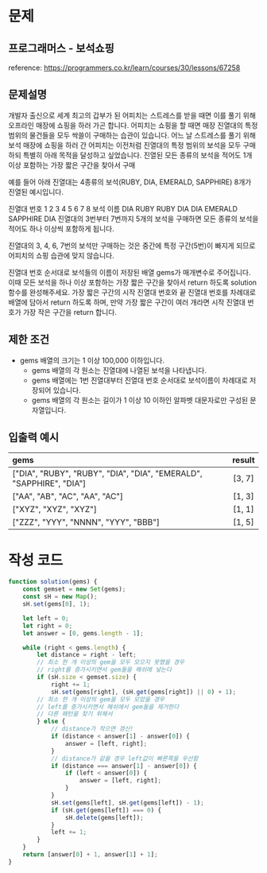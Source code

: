# 문제

## 프로그래머스 - 보석쇼핑

reference: https://programmers.co.kr/learn/courses/30/lessons/67258

## 문제설명
개발자 출신으로 세계 최고의 갑부가 된 어피치는 스트레스를 받을 때면 이를 풀기 위해 오프라인 매장에 쇼핑을 하러 가곤 합니다.
어피치는 쇼핑을 할 때면 매장 진열대의 특정 범위의 물건들을 모두 싹쓸이 구매하는 습관이 있습니다.
어느 날 스트레스를 풀기 위해 보석 매장에 쇼핑을 하러 간 어피치는 이전처럼 진열대의 특정 범위의 보석을 모두 구매하되 특별히 아래 목적을 달성하고 싶었습니다.
진열된 모든 종류의 보석을 적어도 1개 이상 포함하는 가장 짧은 구간을 찾아서 구매

예를 들어 아래 진열대는 4종류의 보석(RUBY, DIA, EMERALD, SAPPHIRE) 8개가 진열된 예시입니다.

진열대 번호	1	2	3	4	5	6	7		8
보석 이름	DIA	RUBY	RUBY	DIA	DIA	EMERALD	SAPPHIRE	DIA
진열대의 3번부터 7번까지 5개의 보석을 구매하면 모든 종류의 보석을 적어도 하나 이상씩 포함하게 됩니다.

진열대의 3, 4, 6, 7번의 보석만 구매하는 것은 중간에 특정 구간(5번)이 빠지게 되므로 어피치의 쇼핑 습관에 맞지 않습니다.

진열대 번호 순서대로 보석들의 이름이 저장된 배열 gems가 매개변수로 주어집니다.
이때 모든 보석을 하나 이상 포함하는 가장 짧은 구간을 찾아서 return 하도록 solution 함수를 완성해주세요.
가장 짧은 구간의 시작 진열대 번호와 끝 진열대 번호를 차례대로 배열에 담아서 return 하도록 하며,
만약 가장 짧은 구간이 여러 개라면 시작 진열대 번호가 가장 작은 구간을 return 합니다.

## 제한 조건
- gems 배열의 크기는 1 이상 100,000 이하입니다.
	- gems 배열의 각 원소는 진열대에 나열된 보석을 나타냅니다.
	- gems 배열에는 1번 진열대부터 진열대 번호 순서대로 보석이름이 차례대로 저장되어 있습니다.
	- gems 배열의 각 원소는 길이가 1 이상 10 이하인 알파벳 대문자로만 구성된 문자열입니다.

## 입출력 예시
|gems|result|
|:--|:----:|
|["DIA", "RUBY", "RUBY", "DIA", "DIA", "EMERALD", "SAPPHIRE", "DIA"]|[3, 7]|
|["AA", "AB", "AC", "AA", "AC"]|[1, 3]|
|["XYZ", "XYZ", "XYZ"]|[1, 1]|
|["ZZZ", "YYY", "NNNN", "YYY", "BBB"]|[1, 5]|

# 작성 코드 
```js
function solution(gems) {
    const gemset = new Set(gems);
    const sH = new Map();
    sH.set(gems[0], 1);

    let left = 0;
    let right = 0;
    let answer = [0, gems.length - 1];

    while (right < gems.length) {
        let distance = right - left;
        // 최소 한 개 이상의 gem을 모두 모으지 못했을 경우
        // right를 증가시키면서 gem들을 해쉬에 넣는다
        if (sH.size < gemset.size) {
            right += 1;
            sH.set(gems[right], (sH.get(gems[right]) || 0) + 1);
        // 최소 한 개 이상의 gem을 모두 모았을 경우
        // left를 증가시키면서 해쉬에서 gem들을 제거한다
        // 다른 패턴을 찾기 위해서
        } else {
            // distance가 작으면 갱신!
            if (distance < answer[1] - answer[0]) {
                answer = [left, right];
            }
            // distance가 같을 경우 left값이 빠른쪽을 우선함
            if (distance === answer[1] - answer[0]) {
                if (left < answer[0]) {
                    answer = [left, right];
                }
            }
            sH.set(gems[left], sH.get(gems[left]) - 1);
            if (sH.get(gems[left]) === 0) {
                sH.delete(gems[left]);
            }
            left += 1;
        }
    }
    return [answer[0] + 1, answer[1] + 1];
}
```




